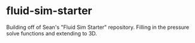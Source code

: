 # fluid-sim-starter
Building off of Sean's "Fluid Sim Starter" repository. Filling in the pressure solve functions and extending to 3D.

